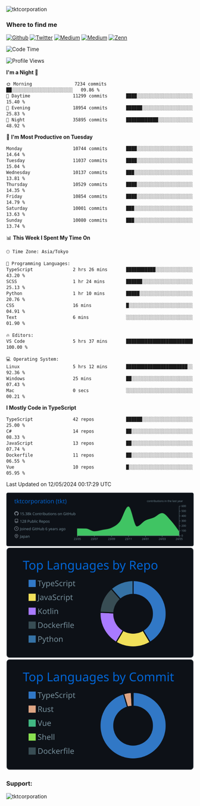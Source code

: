 <p align="left"> <img src="https://komarev.com/ghpvc/?username=tktcorporation&label=Profile%20views&color=0e75b6&style=flat" alt="tktcorporation" /> </p>

<h3>Where to find me</h3>
<p>
<a href="https://github.com/tktcorporation" target="_blank"><img alt="Github" src="https://img.shields.io/badge/GitHub-%2312100E.svg?&style=for-the-badge&logo=Github&logoColor=white" /></a>
<a href="https://twitter.com/tktcorporation" target="_blank"><img alt="Twitter" src="https://img.shields.io/badge/twitter-%231DA1F2.svg?&style=for-the-badge&logo=twitter&logoColor=white" /></a>
<a href="https://www.linkedin.com/in/tktcorporation" target="_blank"><img alt="Medium" src="https://img.shields.io/badge/linkdin-0a66c2.svg?&style=for-the-badge&logo=linkedin&logoColor=white" /></a>
<a href="https://qiita.com/tktcorporation" target="_blank"><img alt="Medium" src="https://img.shields.io/badge/qiita-55C500.svg?&style=for-the-badge&logo=qiita&logoColor=white" /></a>
<a href="https://zenn.dev/tktcorporation" target="_blank"><img alt="Zenn" src="https://img.shields.io/badge/Zenn-3EA8FF.svg?&style=for-the-badge&logo=Zenn&logoColor=white" /></a>
</p>
  
<!--START_SECTION:waka-->
![Code Time](http://img.shields.io/badge/Code%20Time-1%2C534%20hrs%2043%20mins-blue)

![Profile Views](http://img.shields.io/badge/Profile%20Views-0-blue)

**I'm a Night 🦉** 

```text
🌞 Morning                7234 commits        ██░░░░░░░░░░░░░░░░░░░░░░░   09.86 % 
🌆 Daytime                11299 commits       ████░░░░░░░░░░░░░░░░░░░░░   15.40 % 
🌃 Evening                18954 commits       ██████░░░░░░░░░░░░░░░░░░░   25.83 % 
🌙 Night                  35895 commits       ████████████░░░░░░░░░░░░░   48.92 % 
```
📅 **I'm Most Productive on Tuesday** 

```text
Monday                   10744 commits       ████░░░░░░░░░░░░░░░░░░░░░   14.64 % 
Tuesday                  11037 commits       ████░░░░░░░░░░░░░░░░░░░░░   15.04 % 
Wednesday                10137 commits       ███░░░░░░░░░░░░░░░░░░░░░░   13.81 % 
Thursday                 10529 commits       ████░░░░░░░░░░░░░░░░░░░░░   14.35 % 
Friday                   10854 commits       ████░░░░░░░░░░░░░░░░░░░░░   14.79 % 
Saturday                 10001 commits       ███░░░░░░░░░░░░░░░░░░░░░░   13.63 % 
Sunday                   10080 commits       ███░░░░░░░░░░░░░░░░░░░░░░   13.74 % 
```


📊 **This Week I Spent My Time On** 

```text
🕑︎ Time Zone: Asia/Tokyo

💬 Programming Languages: 
TypeScript               2 hrs 26 mins       ███████████░░░░░░░░░░░░░░   43.20 % 
SCSS                     1 hr 24 mins        ██████░░░░░░░░░░░░░░░░░░░   25.13 % 
Python                   1 hr 10 mins        █████░░░░░░░░░░░░░░░░░░░░   20.76 % 
CSS                      16 mins             █░░░░░░░░░░░░░░░░░░░░░░░░   04.91 % 
Text                     6 mins              ░░░░░░░░░░░░░░░░░░░░░░░░░   01.90 % 

🔥 Editors: 
VS Code                  5 hrs 37 mins       █████████████████████████   100.00 % 

💻 Operating System: 
Linux                    5 hrs 12 mins       ███████████████████████░░   92.36 % 
Windows                  25 mins             ██░░░░░░░░░░░░░░░░░░░░░░░   07.43 % 
Mac                      0 secs              ░░░░░░░░░░░░░░░░░░░░░░░░░   00.21 % 
```

**I Mostly Code in TypeScript** 

```text
TypeScript               42 repos            ██████░░░░░░░░░░░░░░░░░░░   25.00 % 
C#                       14 repos            ██░░░░░░░░░░░░░░░░░░░░░░░   08.33 % 
JavaScript               13 repos            ██░░░░░░░░░░░░░░░░░░░░░░░   07.74 % 
Dockerfile               11 repos            ██░░░░░░░░░░░░░░░░░░░░░░░   06.55 % 
Vue                      10 repos            █░░░░░░░░░░░░░░░░░░░░░░░░   05.95 % 
```




 Last Updated on 12/05/2024 00:17:29 UTC
<!--END_SECTION:waka-->

[![](https://raw.githubusercontent.com/tktcorporation/tktcorporation/master/profile-summary-card-output/github_dark/0-profile-details.svg)](https://github.com/vn7n24fzkq/github-profile-summary-cards)
[![](https://raw.githubusercontent.com/tktcorporation/tktcorporation/master/profile-summary-card-output/github_dark/1-repos-per-language.svg)](https://github.com/vn7n24fzkq/github-profile-summary-cards) [![](https://raw.githubusercontent.com/tktcorporation/tktcorporation/master/profile-summary-card-output/github_dark/2-most-commit-language.svg)](https://github.com/vn7n24fzkq/github-profile-summary-cards)

<h3 align="left">Support:</h3>
<p><a href="https://www.buymeacoffee.com/tktcorporation"> <img align="left" src="https://cdn.buymeacoffee.com/buttons/v2/default-yellow.png" height="50" width="210" alt="tktcorporation" /></a></p><br><br>
